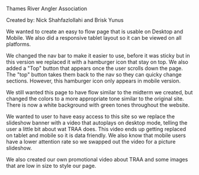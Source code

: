 Thames River Angler Association

Created by: Nick Shahfazlollahi and Brisk Yunus

We wanted to create an easy to flow page that is usable on Desktop and Mobile. We also did a responsive tablet layout so it can be viewed on all platforms. 

We changed the nav bar to make it easier to use, before it was sticky but in this version we replaced it with a hamburger icon that stay on top. We also added a "Top" button that appears once the user scrolls down the page. The "top" button takes them back to the nav so they can quicky change sections. However, this hamburger icon only appears in mobile version.

We still wanted this page to have flow similar to the midterm we created, but changed the colors to a more appropriate tone similar to the original site. There is now a white background with green tones throughout the website.

We wanted to user to have easy access to this site so we replace the slideshow banner with a video that autoplays on desktop mode, telling the user a little bit about wat TRAA does. This video ends up getting replaced on tablet and mobile so it is data friendly. We also know that mobile users have a lower attention rate so we swapped out the video for a picture slideshow.

We also created our own promotional video about TRAA and some images that are low in size to style our page.
